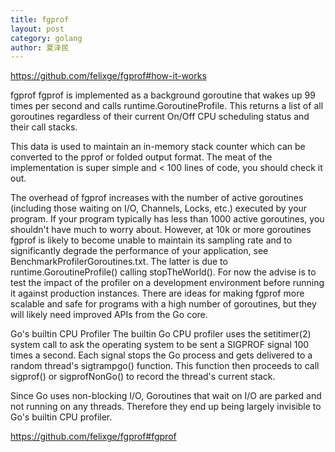 ```yaml
---
title: fgprof
layout: post
category: golang
author: 夏泽民
---
```

https://github.com/felixge/fgprof#how-it-works
<!-- more -->
fgprof
fgprof is implemented as a background goroutine that wakes up 99 times per second and calls runtime.GoroutineProfile. This returns a list of all goroutines regardless of their current On/Off CPU scheduling status and their call stacks.

This data is used to maintain an in-memory stack counter which can be converted to the pprof or folded output format. The meat of the implementation is super simple and < 100 lines of code, you should check it out.

The overhead of fgprof increases with the number of active goroutines (including those waiting on I/O, Channels, Locks, etc.) executed by your program. If your program typically has less than 1000 active goroutines, you shouldn't have much to worry about. However, at 10k or more goroutines fgprof is likely to become unable to maintain its sampling rate and to significantly degrade the performance of your application, see BenchmarkProfilerGoroutines.txt. The latter is due to runtime.GoroutineProfile() calling stopTheWorld(). For now the advise is to test the impact of the profiler on a development environment before running it against production instances. There are ideas for making fgprof more scalable and safe for programs with a high number of goroutines, but they will likely need improved APIs from the Go core.

Go's builtin CPU Profiler
The builtin Go CPU profiler uses the setitimer(2) system call to ask the operating system to be sent a SIGPROF signal 100 times a second. Each signal stops the Go process and gets delivered to a random thread's sigtrampgo() function. This function then proceeds to call sigprof() or sigprofNonGo() to record the thread's current stack.

Since Go uses non-blocking I/O, Goroutines that wait on I/O are parked and not running on any threads. Therefore they end up being largely invisible to Go's builtin CPU profiler.


https://github.com/felixge/fgprof#fgprof
